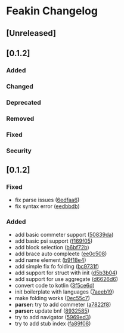 <!-- Keep a Changelog guide -> https://keepachangelog.com -->

# Feakin Changelog

## [Unreleased]

## [0.1.2]
### Added

### Changed

### Deprecated

### Removed

### Fixed

### Security

## [0.1.2]
### Fixed
- fix parse issues ([6edfaa6](https://github.com/feakin/intellij-feakin/commit/6edfaa693029abf9387f0076db1f8216b2120827))
- fix syntax error ([eedbbdb](https://github.com/feakin/intellij-feakin/commit/eedbbdb90ee4d18bc41173dbe080cba5fe9754d8))

### Added
- add basic commeter support ([50839da](https://github.com/feakin/intellij-feakin/commit/50839da252e2f32b6e1413c109591eed397c2927))
- add basic psi support ([f169f05](https://github.com/feakin/intellij-feakin/commit/f169f054ac7f20cd427689f40f77c1ca39559173))
- add block selection ([b6bf72b](https://github.com/feakin/intellij-feakin/commit/b6bf72b59c2ea38a6169f64c89353096809d2a9f))
- add brace auto compleete ([ee0c508](https://github.com/feakin/intellij-feakin/commit/ee0c508729479fa37fbefddb4787d3571d155a6b))
- add name element ([b9f18e4](https://github.com/feakin/intellij-feakin/commit/b9f18e4b4073063d2aff98b0ec42ea475c46f464))
- add simple fix fo folding ([bc9731f](https://github.com/feakin/intellij-feakin/commit/bc9731f92149ef6f11647e95927410d514df3a9c))
- add support for struct with init ([d5b3b04](https://github.com/feakin/intellij-feakin/commit/d5b3b04d051d51eefd501d99237ea1c83ea50f6c))
- add support for use aggregate ([d6626d6](https://github.com/feakin/intellij-feakin/commit/d6626d6a166472deb1a240b37a60019f19d0e200))
- convert code to kotlin ([3f5ce6d](https://github.com/feakin/intellij-feakin/commit/3f5ce6dc11507fb0e05b36b15ed98bea2cef389d))
- init boilerplate with languages ([7aeeb19](https://github.com/feakin/intellij-feakin/commit/7aeeb197fbd45f1fb863b12c35314d1ebc0baa05))
- make folding works ([0ec55c7](https://github.com/feakin/intellij-feakin/commit/0ec55c7e55d539cb6f90b260f84d2e68314f17c2))
- **parser:** try to add commeter ([a7822f8](https://github.com/feakin/intellij-feakin/commit/a7822f843181db46dbf128a098aed0170be807b8))
- **parser:** update bnf ([8932585](https://github.com/feakin/intellij-feakin/commit/8932585ee47b2bf9281e5778de9009996d9a3c27))
- try to add navigator ([5969ed3](https://github.com/feakin/intellij-feakin/commit/5969ed3464b746cd006ab9d05b64a18d49b9e160))
- try to add stub index ([fa89f08](https://github.com/feakin/intellij-feakin/commit/fa89f08261a770bc8b96bcce5caba794099ddbc1))